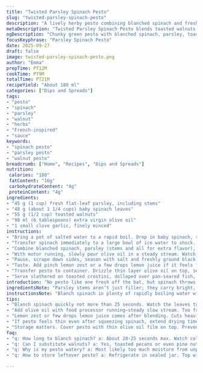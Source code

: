 ```yaml
---
title: "Twisted Parsley Spinach Pesto"
slug: "twisted-parsley-spinach-pesto"
description: "A lively herby pesto combining blanched spinach and fresh parsley, with roasted pecans swapped for toasted walnuts for deeper flavor. Garlic and olive oil bind it all, making a rich yet fresh sauce. Blanching spinach briefly keeps vibrant color and cuts grassiness. Pulsing in a food processor creates texture, not paste. Salt and pepper balance the earthiness. Perfect slapped on crunchy bread, or spooned over grilled fish or buckwheat pancakes. Nut choice can shift personality here – walnuts add warmth when pecans weren’t on hand. A late garlic addition to avoid bitterness, and oil added gradually for control. A bit of lemon zest or juice brightens it up when it feels too dense. Storage under a thin olive oil layer prevents oxidation. Watch for watery greens—it’ll dilute. Press before blitzing, always."
metaDescription: "Twisted Parsley Spinach Pesto blends toasted walnuts with blanched spinach and parsley. Garlic and olive oil build texture, lemon zest brightens notes. Fresh, vibrant sauce."
ogDescription: "Chunky green pesto with blanched spinach, parsley, toasted walnuts. Garlic kept minimal, olive oil added slow. Lemon zest cuts heaviness. Use on crostini, fish, or buckwheat pancakes."
focusKeyphrase: "Parsley Spinach Pesto"
date: 2025-09-27
draft: false
image: twisted-parsley-spinach-pesto.png
author: "Emma"
prepTime: PT12M
cookTime: PT9M
totalTime: PT21M
recipeYield: "About 180 ml"
categories: ["Dips and Spreads"]
tags:
- "pesto"
- "spinach"
- "parsley"
- "walnut"
- "herbs"
- "French-inspired"
- "sauce"
keywords:
- "spinach pesto"
- "parsley pesto"
- "walnut pesto"
breadcrumb: ["Home", "Recipes", "Dips and Spreads"]
nutrition: 
 calories: "180"
 fatContent: "16g"
 carbohydrateContent: "4g"
 proteinContent: "4g"
ingredients:
- "45 g (1 cup) fresh flat-leaf parsley, including stems"
- "48 g (about 1 1/4 cups) baby spinach leaves"
- "55 g (1/2 cup) toasted walnuts"
- "90 ml (6 tablespoons) extra virgin olive oil"
- "1 small clove garlic, finely minced"
instructions:
- "Bring a pot of salted water to a rapid boil. Drop in baby spinach, swish gently, and remove once wilted bright green—about 20-25 seconds. Don’t overdo or leaves turn dull and slimy."
- "Transfer spinach immediately to a large bowl of ice water to shock. Crisp leaves, lock in color. Drain and squeeze firmly in your hands or wrapped in a kitchen towel to squeeze out moisture. Excess water ruins texture; pesto becomes watery."
- "Combine blanched spinach, parsley (stems and all for extra flavor), toasted walnuts, and garlic in food processor. Pulse a few times just to start breaking down the nuts."
- "With motor running, slowly pour olive oil in a steady stream. Watch texture—want a chunky but well combined paste, not oily soup."
- "Pause, scrape down sides, season with salt and freshly ground black pepper. Pulse a couple more times to incorporate."
- "Taste. Add pinch lemon zest or a few drops lemon juice if it feels flat or heavy. This cut acidity brightens herbaceous notes."
- "Transfer pesto to container. Drizzle thin layer olive oil on top, seals from air, keeps pesto vivid verdant green. Refrigerate if using later; best within 3 days."
- "Serve slathered on toasted crostini, dolloped over pan-seared fish, or spooned on hearty buckwheat crepes. Crunchy nuts and garlicky herb punch create mouthwatering contrast."
introduction: "No pesto like one fresh off the bat, but spinach throws a curveball—it loads up on water fast. Blanching’s not just ritual; quick dunk softens, preserves green and removes raw bitterness. I swapped pecans for toasted walnuts. They add earthier notes, more depth, and some occasional crunch in every forkful—pecans can be too sweet sometimes. Parsley’s included stems because anything discarded is lost flavor. Garlic minimal, finely minced, to avoid that acrid bite lurking in raw. I always add oil slowly, sensory control over slipping into oily sludge. Pesto should be vibrant chunks, not liquid glue. Lemon zest is my secret weapon—just a grating lifts the whole mix. Chill covered with a thin oil crust; oxidation dulls not just look but that fresh snap you crave. Used this on buckwheat galettes once, creating an herbaceous counterpoint that stunned. Techniques sharpened on repeated runs. Kitchen intuition trumps stopwatch here."
ingredientsNote: "Parsley stems aren’t just filler; they carry bright, fresh flavors you miss unless used. Baby spinach tends to have extra moisture, so blanch briefly—less than 30 seconds—enough to soften without collapse. You need to wring it well or the pesto runs thin. Toast walnuts in dry pan over medium heat until fragrant and golden. No wonder this intensifies the nutty aroma, adds depth. Garlic—less is more; too much garlic raw becomes harsh, especially pulverized. Adding it finely minced rather than whole cloves lets you spread it evenly without overpowering. Olive oil quality matters; cold pressed extra virgin gives brightness and richness. You can sub up to half the oil with walnut oil for nuttier notes. No pecans here but toasted walnuts add the crunch and warmth I've learned to crave after many pistachio and pecan tries. Don’t skimp on seasoning—salt and cracked pepper bring all elements together. Use freshly ground pepper; pre-ground loses bite. Lemon zest or a squeeze after blending cuts heaviness, giving lift without watering down. Peace of mind: pesto freezes okay if packed cold and airtight, but fresh’s always a winner."
instructionsNote: "Blanch spinach in plenty of rapidly boiling water with salt—salty water seasons leaves while cooking. Timing critical; watch leaves turn bright green, then fish out without delay to avoid limp mush. Immediately plunge into ice water to stop cooking—color stays vibrant, texture firm. Squeezing water is mandatory—think damp sponge, not dripping. Don’t rush blotting or pesto dilutes, flavor thins. Toss all greens, nuts, and garlic in processor. Pulse in bursts—don’t jump into all-at-once pureeing or you lose texture. Add olive oil slowly with motor running. Oil binds, lubricates blending, but too much too fast turns pesto oily and puddly. Scrape sides between pulses to ensure even mixing—herbs and nuts love hiding in corners. Salt and pepper last; helps gauge final balance. Lemon zest or juice added at the end brightens but avoid too much acid—pesto clumps. Store under olive oil film to limit air contact, which turns pesto brown and fishy. Makes sense to prep fresh each time but pesto holds up refrigerated for about 3 days. Over time, texture softens, flavor dulls. Works great on toasted bread, fish, or savory pancakes where the herbal punch cuts starch richness. My go-to kitchen hack: keep walnuts toasted and ready, batch blanched spinach for fast throw-together midweek meal. If greens feel watery even after squeezing, drain longer or lay on towel to dry. Garlic can be gently heated before blending if harshness worries you, but raw keeps freshness punch. The knife’s always in your court. Learned patience in texture rhythm, never blitz blindly."
tips:
- "Blanch spinach quickly not more than 25 seconds. Watch the leaves turn bright green. Steam time kills color and texture. Plunge ice water right after. Cold halts cooking, locks vibrancy. Squeeze out water firmly. Damp greens dilute, thinning pesto and ruining mouthfeel. Think wringing a damp sponge till just moist. Skipping this leads to watery sauce. Repeat practice to develop feel for exact timing and squeeze pressure."
- "Add olive oil with food processor running—steady slow stream. Too fast, you get oily soup. Texture change is your cue—chunky but well combined. Stop often, scrape sides with spatula. Nuts and parsley hide in processor corners. Pulsing keeps texture alive, not puree or glue. Garlic finely minced, never crushed whole cloves raw. High raw garlic burns taste buds, acrid sharpness. Toast walnuts dry in pan first; heat releases those nut oils, adds depth and aroma. Don’t skip this step unless nuts pre-toasted."
- "Lemon zest or few drops lemon juice comes after blending. Cuts heaviness without watering down. Citrus lifts herbal notes, brightens paste. Too much acid makes clumpy, watery pesto—add little at a time. Salt and cracked black pepper season last to gauge balance. Freshly ground pepper adds subtle crunch and bite missing in pre-ground. Parsley stems add hidden flavor here; stems aren’t filler. Toss them in whole, finely minced alongside leaves."
- "If pesto feels thin even after squeezing spinach, extend drying time. Lay greens on kitchen towel or spin longer in salad spinner. Moisture kills texture, flavor concentration. Garlic can be heated gently in oil before adding if bite too sharp. Raw garlic means freshness but harsh if overused. Use minimal quantities finely minced. Cold pressed extra virgin olive oil preferred for fruity brightness and body. Half oil can swap walnut oil for nuttier flavor, especially if richness feels flat."
- "Storage matters. Cover pesto with thin olive oil film on top. Prevents oxidation, staves off browning and off-flavors. Refrigerate in airtight containers; uses best within 3 days before flavor dulls and texture softens. Freeze in small portions if needed, sealed and cold-packed to avoid discoloration. Texture changes a bit but retains flavor mostly. When reheating or using from freezer, stir in thin olive oil layer again for freshness revival."
faq:
- "q: How long to blanch spinach? a: About 20-25 seconds max. Watch color shift fast bright green. Too long = dull, slimy leaves. Ice bath stops cooking instantly. No waiting, no guesswork."
- "q: Can I substitute walnuts? a: Yes, toasted pecans or even pine nuts work. Pecans sweeter, change flavor profile. Pine nuts bring creamy texture but pricier. Toast nuts dry for best aroma before blending. Avoid raw nuts unless crunch wanted."
- "q: Why is my pesto watery? a: Most likely too much moisture from unpressed spinach. Squeeze firmly or dry longer on towels. Water dilutes oils and flavors. Also check if too much lemon juice or acid added. Try thicker nuts or less oil fast added."
- "q: How to store leftover pesto? a: Refrigerate in sealed jar. Top with thin olive oil layer to block air. Keeps vibrant 2-3 days. Freeze in small containers for month(s). Defrost slowly, stir in fresh oil afterward. Avoid metal lids touching pesto to prevent discoloration."

---
```

